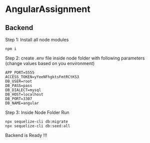 # AngularAssignment

## Backend

Step 1: Install all node modules
```shell
npm i
```
 
Step 2: create .env file inside node folder with following parameters (change values based on you environment) 
```shell
APP_PORT=5555 
ACCESS_TOKEN=yYeeNFhgktsFmtRCtKS3 
DB_USER=root 
DB_PASS=pass
DB_DIALECT=mysql
DB_HOST=localhost
DB_PORT=3307
DB_NAME=angular
```

Step 3: Inside Node Folder Run
```shell
npx sequelize-cli db:migrate 
npx sequelize-cli db:seed:all
```

Backend is Ready !!! 